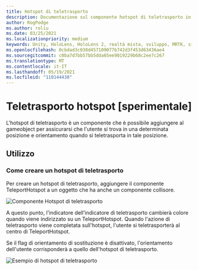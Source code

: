 ```yaml
---
title: Hotspot di teletrasporto
description: Documentazione sul componente hotspot di teletrasporto in MRTK
author: RogPodge
ms.author: roliu
ms.date: 03/25/2021
ms.localizationpriority: medium
keywords: Unity, HoloLens, HoloLens 2, realtà mista, sviluppo, MRTK, sistema di teletrasporto, hotspot teletrasporto
ms.openlocfilehash: 0cbdad3c038d457109077b742d3f453d63436ae4
ms.sourcegitcommit: c0ba7d7bb57bb5dda65ee9019229b68c2ee7c267
ms.translationtype: MT
ms.contentlocale: it-IT
ms.lasthandoff: 05/19/2021
ms.locfileid: "110144438"
---
```

# <a name="teleport-hotspot-experimental"></a>Teletrasporto hotspot [sperimentale]

L'hotspot di teletrasporto è un componente che è possibile aggiungere al gameobject per assicurarsi che l'utente si trova in una determinata posizione e orientamento quando si teletrasporta in tale posizione.

## <a name="usage"></a>Utilizzo

### <a name="how-to-create-a-teleport-hotspot"></a>Come creare un hotspot di teletrasporto

Per creare un hotspot di teletrasporto, aggiungere il componente TeleportHotspot a un oggetto che ha anche un componente collisore. 

![Componente Hotspot di teletrasporto](../images/teleport/TeleportHotspotComponent.png)

A questo punto, l'indicatore dell'indicatore di teletrasporto cambierà colore quando viene indirizzato su un TeleportHotspot. Quando l'azione di teletrasporto viene completata sull'hotspot, l'utente si teletrasporterà al centro di TeleportHotspot.

Se il flag di orientamento di sostituzione è disattivato, l'orientamento dell'utente corrisponderà a quello dell'hotspot di teletrasporto.

![Esempio di hotspot di teletrasporto](../images/teleport/TeleportHotspotExample.gif)
